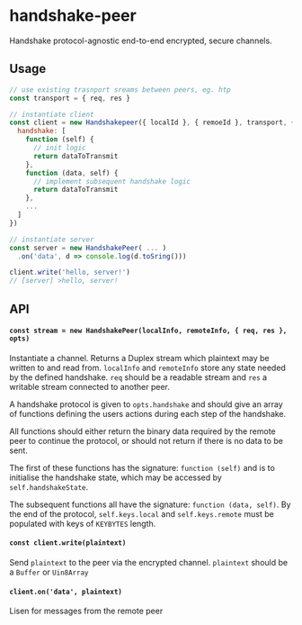 # handshake-peer

Handshake protocol-agnostic end-to-end encrypted, secure channels.

## Usage

```js
// use existing trasnport sreams between peers, eg. htp
const transport = { req, res }

// instantiate client
const client = new Handshakepeer({ localId }, { remoeId }, transport, {
  handshake: [
    function (self) {
      // init logic
      return dataToTransmit
    },
    function (data, self) {
      // implement subsequent handshake logic
      return dataToTransmit
    },
    ...
  ]
})

// instantiate server
const server = new HandshakePeer( ... )
  .on('data', d => console.log(d.toSring()))

client.write('hello, server!')
// [server] >hello, server!
```

## API

#### `const stream = new HandshakePeer(localInfo, remoteInfo, { req, res }, opts)`

Instantiate a channel. Returns a Duplex stream which plaintext may be written to and read from. `localInfo` and `remoteInfo` store any state needed by the defined handshake. `req` should be a readable stream and `res` a writable stream connected to another peer.

A handshake protocol is given to `opts.handshake` and should give an array of functions defining the users actions during each step of the handshake.

All functions should either return the binary data required by the remote peer to continue the protocol, or should not return if there is no data to be sent.

The first of these functions has the signature: `function (self)` and is to initialise the handshake state, which may be accessed by `self.handshakeState`.

The subsequent functions all have the signature: `function (data, self)`. By the end of the protocol, `self.keys.local` and `self.keys.remote` must be populated with keys of `KEYBYTES` length.

#### `const client.write(plaintext)`

Send `plaintext` to the peer via the encrypted channel. `plaintext` should be a `Buffer` or `Uin8Array`

#### `client.on('data', plaintext)`

Lisen for messages from the remote peer

